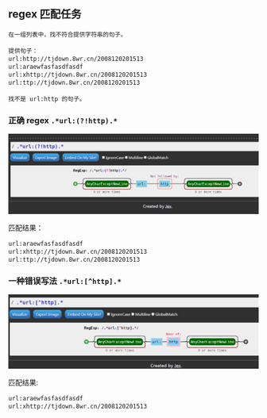 ﻿
## regex 匹配任务

```
在一组列表中，找不符合提供字符串的句子。

提供句子：
url:http://tjdown.8wr.cn/2008120201513
url:araewfasfasdfasdf
url:xhttp://tjdown.8wr.cn/2008120201513
url:ttp://tjdown.8wr.cn/2008120201513

找不是 url:http 的句子。
```

### 正确 regex `.*url:(?!http).*`

![](pics/regex_url_http1.png)

匹配结果：
```
url:araewfasfasdfasdf
url:xhttp://tjdown.8wr.cn/2008120201513
url:ttp://tjdown.8wr.cn/2008120201513
```

### 一种错误写法 `.*url:[^http].*`

![](pics/regex_url_http2.png)

匹配结果:
```
url:araewfasfasdfasdf
url:xhttp://tjdown.8wr.cn/2008120201513
```
